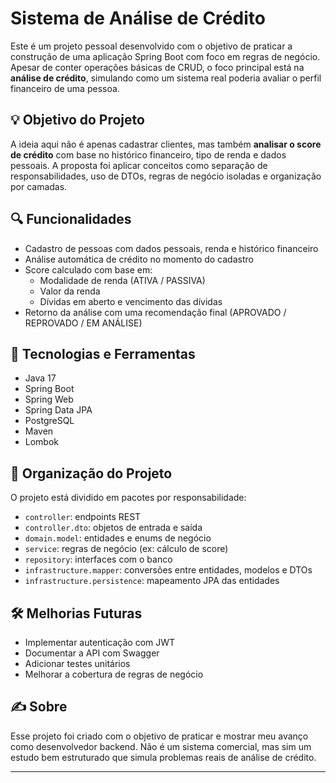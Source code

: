 # Sistema de Análise de Crédito

Este é um projeto pessoal desenvolvido com o objetivo de praticar a construção de uma aplicação Spring Boot com foco em regras de negócio. Apesar de conter operações básicas de CRUD, o foco principal está na **análise de crédito**, simulando como um sistema real poderia avaliar o perfil financeiro de uma pessoa.

## 💡 Objetivo do Projeto

A ideia aqui não é apenas cadastrar clientes, mas também **analisar o score de crédito** com base no histórico financeiro, tipo de renda e dados pessoais. A proposta foi aplicar conceitos como separação de responsabilidades, uso de DTOs, regras de negócio isoladas e organização por camadas.

## 🔍 Funcionalidades

- Cadastro de pessoas com dados pessoais, renda e histórico financeiro
- Análise automática de crédito no momento do cadastro
- Score calculado com base em:
    - Modalidade de renda (ATIVA / PASSIVA)
    - Valor da renda
    - Dívidas em aberto e vencimento das dívidas
- Retorno da análise com uma recomendação final (APROVADO / REPROVADO / EM ANÁLISE)

## 🧱 Tecnologias e Ferramentas

- Java 17
- Spring Boot
- Spring Web
- Spring Data JPA
- PostgreSQL
- Maven
- Lombok

## 📁 Organização do Projeto

O projeto está dividido em pacotes por responsabilidade:

- `controller`: endpoints REST
- `controller.dto`: objetos de entrada e saída
- `domain.model`: entidades e enums de negócio
- `service`: regras de negócio (ex: cálculo de score)
- `repository`: interfaces com o banco
- `infrastructure.mapper`: conversões entre entidades, modelos e DTOs
- `infrastructure.persistence`: mapeamento JPA das entidades

## 🛠 Melhorias Futuras

- Implementar autenticação com JWT
- Documentar a API com Swagger
- Adicionar testes unitários
- Melhorar a cobertura de regras de negócio

## ✍️ Sobre

Esse projeto foi criado com o objetivo de praticar e mostrar meu avanço como desenvolvedor backend. Não é um sistema comercial, mas sim um estudo bem estruturado que simula problemas reais de análise de crédito.

---


